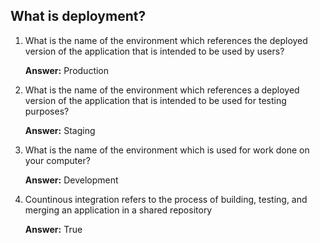 ## What is deployment?

1.  What is the name of the environment which references the deployed version of the application that is intended to be used by users?

    **Answer:** Production

2.  What is the name of the environment which references a deployed version of the application that is intended to be used for testing purposes?

    **Answer:** Staging

3.  What is the name of the environment which is used for work done on your computer?

    **Answer:** Development
    
4.  Countinous integration refers to the process of building, testing, and merging an application in a shared repository

    **Answer:** True
